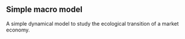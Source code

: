 ## Simple macro model

A simple dynamical model to study the ecological transition of a market economy.